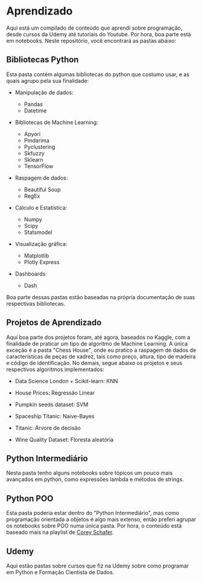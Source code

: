 # Aprendizado
Aqui está um compilado de conteúdo que aprendi sobre programação, desde cursos da Udemy até tutoriais do Youtube. Por hora, boa parte está em notebooks. Neste repositório, você encontrará as pastas abaixo:

## Bibliotecas Python
Esta pasta contém algumas bibliotecas do python que costumo usar, e as quais agrupo pela sua finalidade:

- Manipulação de dados:
  - Pandas
  - Datetime

- Bibliotecas de Machine Learning:
  - Apyori
  - Pmdarima
  - Pyclustering
  - Skfuzzy
  - Sklearn
  - TensorFlow

- Raspagem de dados:
  - Beautiful Soup
  - RegEx

- Cálculo e Estatística:
  - Numpy
  - Scipy
  - Statsmodel

- Visualização gráfica:
  - Matplotlib
  - Plotly Express

- Dashboards:
  - Dash

Boa parte dessas pastas estão baseadas na própria documentação de suas respectivas bibliotecas.

## Projetos de Aprendizado
Aqui boa parte dos projetos foram, até agora, baseados no Kaggle, com a finalidade de praticar um tipo de algoritmo de Machine Learning. A única exceção é a pasta "Chess House", onde eu pratico a raspagem de dados de características de peças de xadrez, tais como preço, altura, tipo de madeira e código de identificação. No demais, segue abaixo os projetos e seus respectivos algoritmos implementados:

- Data Science London + Scikit-learn: KNN

- House Prices: Regressão Linear

- Pumpkin seeds dataset: SVM

- Spaceship Titanic: Naive-Bayes

- Titanic: Árvore de decisão

- Wine Quality Dataset: Floresta aleatória

## Python Intermediário
Nesta pasta tenho alguns notebooks sobre tópicos um pouco mais avançados em python, como expressões lambda e métodos de strings.

## Python POO
Esta pasta poderia estar dentro do "Python Intermediário", mas como programação orientada a objetos é algo mais extenso, então preferi agrupar os notebooks sobre POO numa única pasta. Por hora, o conteúdo está baseado mais na playlist de [Corey Schafer](https://www.youtube.com/playlist?list=PL-osiE80TeTsqhIuOqKhwlXsIBIdSeYtc).

## Udemy
Aqui estão pastas sobre cursos que fiz na Udemy sobre como programar em Python e Formação Cientista de Dados.
